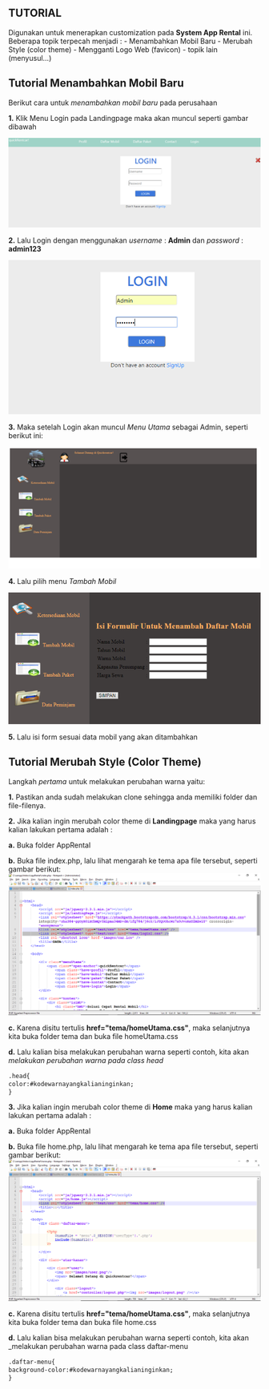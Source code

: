 ## TUTORIAL
Digunakan untuk menerapkan customization pada **System App Rental** ini. Beberapa topik terpecah menjadi :
	- Menambahkan Mobil Baru
	- Merubah Style (color theme)
	- Mengganti Logo Web (favicon)
	- topik lain (menyusul...)
	
## Tutorial Menambahkan Mobil Baru
Berikut cara untuk _menambahkan mobil baru_ pada perusahaan

**1.** Klik Menu Login pada Landingpage
maka akan muncul seperti gambar dibawah 

![Preview Login](../images/Login1.png)

**2.** Lalu Login dengan menggunakan _username_ : **Admin** dan _password_ : **admin123**

![Preview Login Admin](../images/loginAdmin.png)

**3.** Maka setelah Login akan muncul _Menu Utama_ sebagai Admin, seperti berikut ini:

![Preview Menu Admin](../images/menuAdmin.png)

**4.** Lalu pilih menu _Tambah Mobil_

![Preview Menu Tambah Mobil](../images/tambahMobil.png)

**5.** Lalu isi form sesuai data mobil yang akan ditambahkan

## Tutorial Merubah Style (Color Theme)
Langkah _pertama_ untuk melakukan perubahan warna yaitu:

**1.** Pastikan anda sudah melakukan clone sehingga anda memiliki folder dan file-filenya.

**2.** Jika kalian ingin merubah color theme di **Landingpage** maka yang harus kalian lakukan pertama adalah :

**a.** Buka folder AppRental

**b.** Buka file index.php, lalu lihat mengarah ke tema apa file tersebut, seperti gambar berikut:
![Preview Tema](../images/tema1.png)
		
**c.** Karena disitu tertulis **href="tema/homeUtama.css"**, maka selanjutnya kita buka folder tema dan buka file homeUtama.css

**d.** Lalu kalian bisa melakukan perubahan warna seperti contoh, kita akan _melakukan perubahan warna pada class head_

```
.head{
color:#kodewarnayangkalianinginkan;
}
```

**3.** Jika kalian ingin merubah color theme di **Home** maka yang harus kalian lakukan pertama adalah :

**a.** Buka folder AppRental

**b.** Buka file home.php, lalu lihat mengarah ke tema apa file tersebut, seperti gambar berikut:
![Preview Tema](../images/home2.png)
		
**c.** Karena disitu tertulis **href="tema/homeUtama.css"**, maka selanjutnya kita buka folder tema dan buka file home.css

**d.** Lalu kalian bisa melakukan perubahan warna seperti contoh, kita akan _melakukan perubahan warna pada class daftar-menu

```
.daftar-menu{
background-color:#kodewarnayangkalianinginkan;
}
```
		
		
		